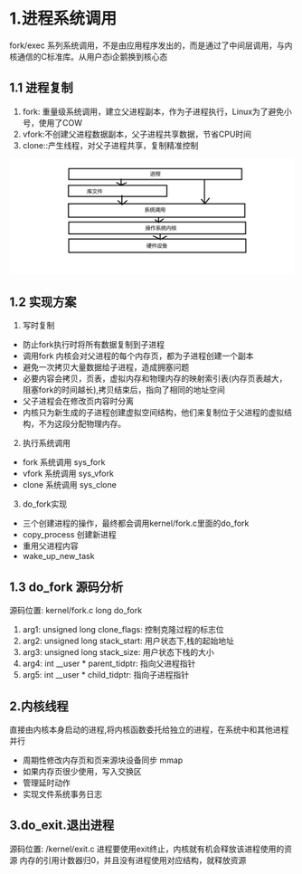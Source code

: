 # 1.进程系统调用
fork/exec 系列系统调用，不是由应用程序发出的，而是通过了中间层调用，与内核通信的C标准库。从用户态i企鹅换到核心态

## 1.1 进程复制
1. fork: 重量级系统调用，建立父进程副本，作为子进程执行，Linux为了避免小号，使用了COW
2. vfork:不创建父进程数据副本，父子进程共享数据，节省CPU时间
3. clone::产生线程，对父子进程共享，复制精准控制

![](./png/processSyscall.png)

## 1.2 实现方案
1. 写时复制
- 防止fork执行时将所有数据复制到子进程
- 调用fork 内核会对父进程的每个内存页，都为子进程创建一个副本
- 避免一次拷贝大量数据给子进程，造成拥塞问题
- 必要内容会拷贝，页表，虚拟内存和物理内存的映射索引表(内存页表越大，阻塞fork的时间越长),拷贝结束后，指向了相同的地址空间
- 父子进程会在修改页内容时分离
- 内核只为新生成的子进程创建虚拟空间结构，他们来复制位于父进程的虚拟结构，不为这段分配物理内存。
2. 执行系统调用
- fork 系统调用 sys\_fork
- vfork 系统调用 sys\_vfork
- clone 系统调用 sys\_clone
3. do\_fork实现
- 三个创建进程的操作，最终都会调用kernel/fork.c里面的do\_fork
- copy\_process 创建新进程
- 重用父进程内容
- wake\_up\_new\_task 

## 1.3 do\_fork 源码分析
源码位置: kernel/fork.c
long do\_fork
1. arg1: unsigned long clone\_flags: 控制克隆过程的标志位
2. arg2: unsigned long stack\_start: 用户状态下,栈的起始地址
3. arg3: unsigned long stack\_size: 用户状态下栈的大小
4. arg4: int \_\_user \* parent\_tidptr: 指向父进程指针
5. arg5: int \_\_user \* child\_tidptr: 指向子进程指针



## 2.内核线程
直接由内核本身启动的进程,将内核函数委托给独立的进程，在系统中和其他进程并行
- 周期性修改内存页和页来源块设备同步 mmap
- 如果内存页很少使用，写入交换区
- 管理延时动作
- 实现文件系统事务日志

## 3.do\_exit.退出进程
源码位置: /kernel/exit.c
进程要使用exit终止，内核就有机会释放该进程使用的资源
内存的引用计数器归0，并且没有进程使用对应结构，就释放资源

